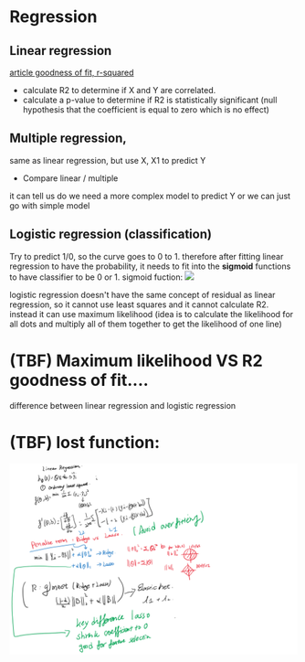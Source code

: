# Regression

## Linear regression

[article goodness of fit, r-squared](https://blog.minitab.com/blog/adventures-in-statistics-2/regression-analysis-how-do-i-interpret-r-squared-and-assess-the-goodness-of-fit#:~:text=R%2Dsquared%20is%20a%20statistical,multiple%20determination%20for%20multiple%20regression.&text=100%25%20indicates%20that%20the%20model,response%20data%20around%20its%20mean.)

- calculate R2 to determine if X and Y are correlated.
- calculate a p-value to determine if R2 is statistically significant (null hypothesis that the coefficient is equal to zero which is no effect)

## Multiple regression, 

same as linear regression, but use X, X1 to predict Y

* Compare linear / multiple

it can tell us do we need a more complex model to predict Y or we can just go with simple model


## Logistic regression (classification)

Try to predict 1/0, so the curve goes to 0 to 1. therefore after fitting linear regression to have the probability, 
it needs to fit into the **sigmoid** functions to have classifier to be 0 or 1. sigmoid fuction: <img src="https://miro.medium.com/max/674/0*pvMD0iSS8Mb2zy6W.png" width="100">

logistic regression doesn't have the same concept of residual as linear regression, so it cannot use least 
squares and it cannot calculate R2. instead it can use maximum likelihood (idea is to calculate the likelihood 
for all dots and multiply all of them together to get the likelihood of one line)

# (TBF) Maximum likelihood VS R2 goodness of fit....

difference between linear regression and logistic regression

# (TBF) lost function: 
![photo](linear_regression.png)